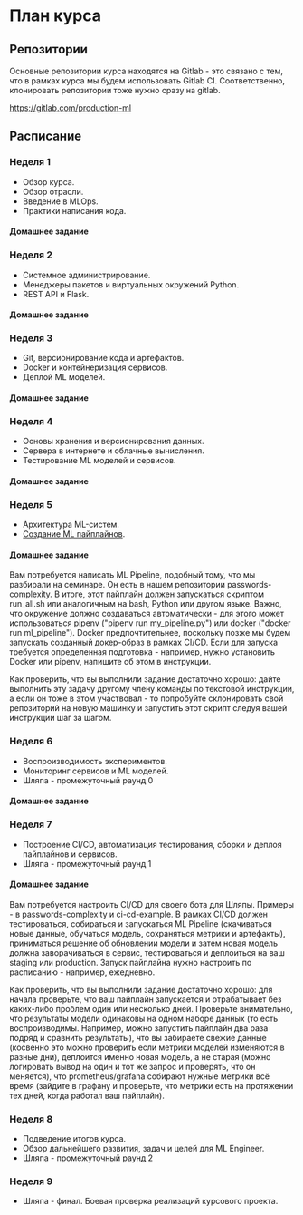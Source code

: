 # План курса

## Репозитории

Основные репозитории курса находятся на Gitlab - это связано с тем, что в рамках курса мы будем использовать Gitlab CI. Соответственно, клонировать репозитории тоже нужно сразу на gitlab.

https://gitlab.com/production-ml

## Расписание

### Неделя 1
- Обзор курса.
- Обзор отрасли.
- Введение в MLOps. 
- Практики написания кода.

#### Домашнее задание

### Неделя 2
- Системное администрирование.
- Менеджеры пакетов и виртуальных окружений Python.
- REST API и Flask.

#### Домашнее задание

### Неделя 3
- Git, версионирование кода и артефактов. 
- Docker и контейнеризация сервисов. 
- Деплой ML моделей.

#### Домашнее задание

### Неделя 4
- Основы хранения и версионирования данных. 
- Сервера в интернете и облачные вычисления. 
- Тестирование ML моделей и сервисов.

#### Домашнее задание

### Неделя 5
- Архитектура ML-систем.
- [Создание ML пайплайнов]().

#### Домашнее задание
Вам потребуется написать ML Pipeline, подобный тому, что мы разбирали на семинаре. Он есть в нашем репозитории passwords-complexity. В итоге, этот пайплайн должен запускаться скриптом run_all.sh или аналогичным на bash, Python или другом языке. Важно, что окружение должно создаваться автоматически - для этого может использоваться pipenv ("pipenv run my_pipeline.py") или docker ("docker run ml_pipeline"). Docker предпочтительнее, поскольку позже мы будем запускать созданный докер-образ в рамках CI/CD. Если для запуска требуется определенная подготовка - например, нужно установить Docker или pipenv, напишите об этом в инструкции. 

Как проверить, что вы выполнили задание достаточно хорошо: дайте выполнить эту задачу другому члену команды по текстовой инструкции, а если он тоже в этом участвовал - то попробуйте склонировать свой репозиторий на новую машинку и запустить этот скрипт следуя вашей инструкции шаг за шагом.

### Неделя 6
- Воспроизводимость экспериментов. 
- Мониторинг сервисов и ML моделей.
- Шляпа - промежуточный раунд 0

#### Домашнее задание

### Неделя 7
- Построение CI/CD, автоматизация тестирования, сборки и деплоя пайплайнов и сервисов.
- Шляпа - промежуточный раунд 1

#### Домашнее задание

Вам потребуется настроить CI/CD для своего бота для Шляпы. Примеры - в passwords-complexity и ci-cd-example. В рамках CI/CD должен тестироваться, собираться и запускаться ML Pipeline (скачиваться новые данные, обучаться модель, сохраняться метрики и артефакты), приниматься решение об обновлении модели и затем новая модель должна заворачиваться в сервис, тестироваться и деплоиться на ваш staging или production. Запуск пайплайна нужно настроить по расписанию - например, ежедневно.

Как проверить, что вы выполнили задание достаточно хорошо: для начала проверьте, что ваш пайплайн запускается и отрабатывает без каких-либо проблем один или несколько дней. Проверьте внимательно, что результаты модели одинаковы на одном наборе данных (то есть воспроизводимы. Например, можно запустить пайплайн два раза подряд и сравнить результаты), что вы забираете свежие данные (косвенно это можно проверить если метрики моделей изменяются в разные дни), деплоится именно новая модель, а не старая (можно логировать вывод на один и тот же запрос и проверять, что он меняется), что prometheus/grafana собирают нужные метрики всё время (зайдите в графану и проверьте, что метрики есть на протяжении тех дней, когда работал ваш пайплайн).

### Неделя 8
- Подведение итогов курса.
- Обзор дальнейшего развития, задач и целей для ML Engineer.
- Шляпа - промежуточный раунд 2

### Неделя 9
- Шляпа - финал. Боевая проверка реализаций курсового проекта.
